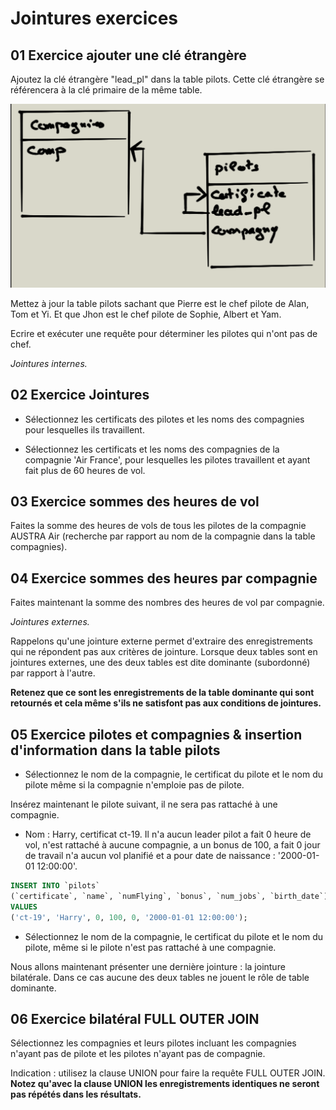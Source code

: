 # Jointures exercices

## 01 Exercice ajouter une clé étrangère

Ajoutez la clé étrangère "lead_pl" dans la table pilots. Cette clé étrangère se référencera à la clé primaire de la même table.

![relation lead_pilot](images/lead_pilot.png)

Mettez à jour la table pilots sachant que Pierre est le chef pilote de Alan, Tom et Yi. Et que Jhon est le chef pilote de Sophie, Albert et Yam.

Ecrire et exécuter une requête pour déterminer les pilotes qui n'ont pas de chef.

*Jointures internes.*

## 02 Exercice Jointures

- Sélectionnez les certificats des pilotes et les noms des compagnies pour lesquelles ils travaillent.

- Sélectionnez les certificats et les noms des compagnies de la compagnie 'Air France', pour lesquelles les pilotes travaillent et ayant fait plus de 60 heures de vol.

## 03 Exercice sommes des heures de vol

Faites la somme des heures de vols de tous les pilotes de la compagnie AUSTRA Air (recherche par rapport au nom de la compagnie dans la table compagnies).

## 04 Exercice sommes des heures par compagnie

Faites maintenant la somme des nombres des heures de vol par compagnie.

*Jointures externes.*

Rappelons qu'une jointure externe permet d'extraire des enregistrements qui ne répondent pas aux critères de jointure. Lorsque deux tables sont en jointures externes, une des deux tables est dite dominante (subordonné) par rapport à l'autre.

**Retenez que ce sont les enregistrements de la table dominante qui sont retournés et cela même s'ils ne satisfont pas aux conditions de jointures.**

## 05 Exercice pilotes et compagnies & insertion d'information dans la table pilots

- Sélectionnez le nom de la compagnie, le certificat du pilote et le nom du pilote même si la compagnie n'emploie pas de pilote.

Insérez maintenant le pilote suivant, il ne sera pas rattaché à une compagnie.

- Nom : Harry, certificat ct-19. Il n'a aucun leader pilot a fait 0 heure de vol, n'est rattaché à aucune compagnie, a un bonus de 100, a fait 0 jour de travail n'a aucun vol planifié et a pour date de naissance : '2000-01-01 12:00:00'.

```sql
INSERT INTO `pilots`
(`certificate`, `name`, `numFlying`, `bonus`, `num_jobs`, `birth_date`)
VALUES
('ct-19', 'Harry', 0, 100, 0, '2000-01-01 12:00:00');
```

- Sélectionnez le nom de la compagnie, le certificat du pilote et le nom du pilote, même si le pilote n'est pas rattaché à une compagnie.

Nous allons maintenant présenter une dernière jointure : la jointure bilatérale. Dans ce cas aucune des deux tables ne jouent le rôle de table dominante.

## 06 Exercice bilatéral FULL OUTER JOIN

Sélectionnez les compagnies et leurs pilotes incluant les compagnies n'ayant pas de pilote et les pilotes n'ayant pas de compagnie.

Indication : utilisez la clause UNION pour faire la requête FULL OUTER JOIN. **Notez qu'avec la clause UNION les enregistrements identiques ne seront pas répétés dans les résultats.**
